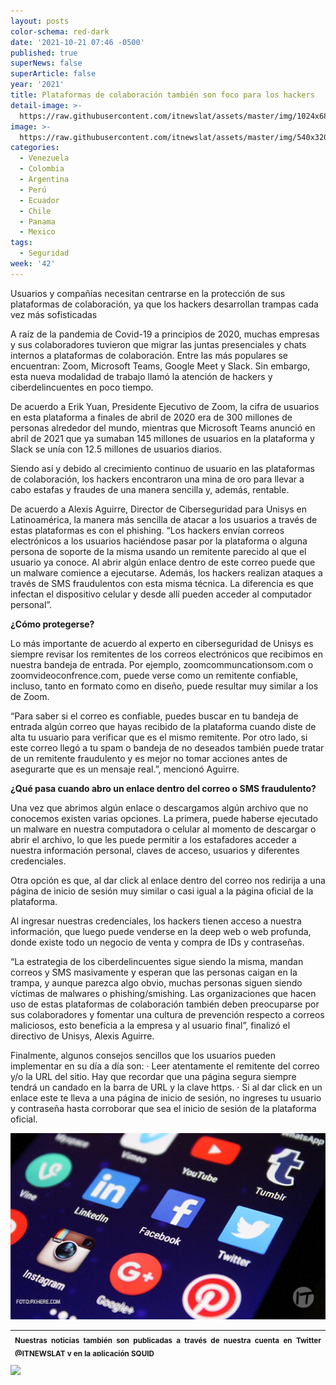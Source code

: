 ```yaml
---
layout: posts
color-schema: red-dark
date: '2021-10-21 07:46 -0500'
published: true
superNews: false
superArticle: false
year: '2021'
title: Plataformas de colaboración también son foco para los hackers
detail-image: >-
  https://raw.githubusercontent.com/itnewslat/assets/master/img/1024x680/Las-Redes-Sociales-g.jpg
image: >-
  https://raw.githubusercontent.com/itnewslat/assets/master/img/540x320/Las-Redes-Sociales-p.jpg
categories:
  - Venezuela
  - Colombia
  - Argentina
  - Perú
  - Ecuador
  - Chile
  - Panama
  - Mexico
tags:
  - Seguridad
week: '42'
---
```

Usuarios y compañías necesitan centrarse en la protección de sus plataformas de colaboración, ya que los hackers desarrollan trampas cada vez más sofisticadas
 
A raíz de la pandemia de Covid-19 a principios de 2020, muchas empresas y sus colaboradores tuvieron que migrar las juntas presenciales y chats internos a plataformas de colaboración. Entre las más populares se encuentran: Zoom, Microsoft Teams, Google Meet y Slack. Sin embargo, esta nueva modalidad de trabajo llamó la atención de hackers y ciberdelincuentes en poco tiempo.
 
De acuerdo a Erik Yuan, Presidente Ejecutivo de Zoom, la cifra de usuarios en esta plataforma a finales de abril de 2020 era de 300 millones de personas alrededor del mundo, mientras que Microsoft Teams anunció en abril de 2021 que ya sumaban 145 millones de usuarios en la plataforma y Slack se unía con 12.5 millones de usuarios diarios.
 
Siendo así y debido al crecimiento continuo de usuario en las plataformas de colaboración, los hackers encontraron una mina de oro para llevar a cabo estafas y fraudes de una manera sencilla y, además, rentable. 
 
De acuerdo a Alexis Aguirre, Director de Ciberseguridad para Unisys en Latinoamérica, la manera más sencilla de atacar a los usuarios a través de estas plataformas es con el phishing. “Los hackers envían correos electrónicos a los usuarios haciéndose pasar por la plataforma o alguna persona de soporte de la misma usando un remitente parecido al que el usuario ya conoce. Al abrir algún enlace dentro de este correo puede que un malware comience a ejecutarse. Además, los hackers realizan ataques a través de SMS fraudulentos con esta misma técnica. La diferencia es que infectan el dispositivo celular y desde allí pueden acceder al computador personal”.
 
**¿Cómo protegerse?**
 
Lo más importante de acuerdo al experto en ciberseguridad de Unisys es siempre revisar los remitentes de los correos electrónicos que recibimos en nuestra bandeja de entrada.
Por ejemplo, zoomcommuncationsom.com o zoomvideoconfrence.com, puede verse como un remitente confiable, incluso, tanto en formato como en diseño, puede resultar muy similar a los de Zoom.
 
“Para saber si el correo es confiable, puedes buscar en tu bandeja de entrada algún correo que hayas recibido de la plataforma cuando diste de alta tu usuario para verificar que es el mismo remitente. Por otro lado, si este correo llegó a tu spam o bandeja de no deseados también puede tratar de un remitente fraudulento y es mejor no tomar acciones antes de asegurarte que es un mensaje real.”, mencionó Aguirre.
 
**¿Qué pasa cuando abro un enlace dentro del correo o SMS fraudulento?**
 
Una vez que abrimos algún enlace o descargamos algún archivo que no conocemos existen varias opciones. La primera, puede haberse ejecutado un malware en nuestra computadora o celular al momento de descargar o abrir el archivo, lo que les puede permitir a los estafadores acceder a nuestra información personal, claves de acceso, usuarios y diferentes credenciales.
 
Otra opción es que, al dar click al enlace dentro del correo nos redirija a una página de inicio de sesión muy similar o casi igual a la página oficial de la plataforma.
 
Al ingresar nuestras credenciales, los hackers tienen acceso a nuestra información, que luego puede venderse en la deep web o web profunda, donde existe todo un negocio de venta y compra de IDs y contraseñas. 
 
“La estrategia de los ciberdelincuentes sigue siendo la misma, mandan correos y SMS masivamente y esperan que las personas caigan en la trampa, y aunque parezca algo obvio, muchas personas siguen siendo víctimas de malwares o phishing/smishing. Las organizaciones que hacen uso de estas plataformas de colaboración también deben preocuparse por sus colaboradores y fomentar una cultura de prevención respecto a correos maliciosos, esto beneficia a la empresa y al usuario final”, finalizó el directivo de Unisys, Alexis Aguirre.
 
Finalmente, algunos consejos sencillos que los usuarios pueden implementar en su día a día son:
· Leer atentamente el remitente del correo y/o la URL del sitio. Hay que recordar que una página segura siempre tendrá un candado en la barra de URL y la clave https.
· Si al dar click en un enlace este te lleva a una página de inicio de sesión, no ingreses tu usuario y contraseña hasta corroborar que sea el inicio de sesión de la plataforma oficial.

![](https://raw.githubusercontent.com/itnewslat/assets/master/img/540x320/Las-Redes-Sociales-p.jpg)

<table style="height: 42px;" width="569">
<tbody>
<tr>
<td style="text-align: justify;"><sub><strong>Nuestras noticias también son publicadas a través de nuestra cuenta en Twitter <a href="https://twitter.com/itnewslat?lang=es">@ITNEWSLAT</a> y en la aplicación <a href="https://squidapp.co/en/">SQUID</a></strong></sub></td>
</tr>
</tbody>
</table>

<img src="https://tracker.metricool.com/c3po.jpg?hash=56f88a41e39ab42c063cc51676587a04"/>